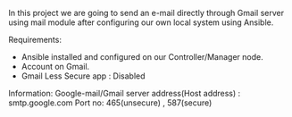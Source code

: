 In this project we are going to send an e-mail directly through Gmail server using mail module after configuring our own local system using Ansible.

Requirements:
* Ansible installed and configured on our Controller/Manager node.
* Account on Gmail.
* Gmail Less Secure app : Disabled

Information:
Google-mail/Gmail server address(Host address) : smtp.google.com
Port no: 465(unsecure) , 587(secure)

